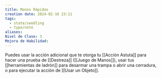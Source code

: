 ```yaml
---
title: Manos Rápidas
creation date: 2024-02-16 23:11
tags:
  - state/seedling
  - type/note
aliases: 
Nivel de Clase: 3
Mejora de Habilidad:
---
```

Puedes usar la acción adicional que te otorga tu [[Acción Astuta]] para hacer una prueba de [[Destreza]]
([[Juego de Manos]]), usar tus [[herramientas de ladrón]] para desarmar una trampa o abrir una cerradura, o para ejecutar la acción de [[Usar un Objeto]].

